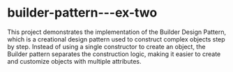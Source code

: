 # builder-pattern---ex-two
This project demonstrates the implementation of the Builder Design Pattern, which is a creational design pattern used to construct complex objects step by step. Instead of using a single constructor to create an object, the Builder pattern separates the construction logic, making it easier to create and customize objects with multiple attributes.
